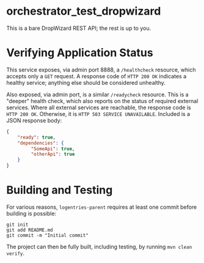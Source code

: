 orchestrator_test_dropwizard
=============

This is a bare DropWizard REST API; the rest is up to you.

Verifying Application Status
============================

This service exposes, via admin port 8888, a `/healthcheck` resource, which accepts only a `GET` request. A response code of `HTTP 200 OK` indicates a healthy service; anything else should be considered unhealthy.

Also exposed, via admin port, is a similar `/readycheck` resource. This is a "deeper" health check, which also reports on the status of required external services.
Where all external services are reachable, the response code is `HTTP 200 OK`. Otherwise, it is `HTTP 503 SERVICE UNAVAILABLE`. Included is a JSON response body:

```json
{
    "ready": true,
    "dependencies": {
         "SomeApi": true,
         "otherApi": true
    }
}
```

Building and Testing
====================

For various reasons, `logentries-parent` requires at least one commit before building is possible:
```
git init
git add README.md
git commit -m "Initial commit"
```

The project can then be fully built, including testing, by running `mvn clean verify`.
